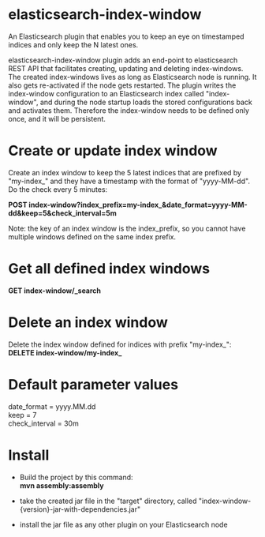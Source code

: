 elasticsearch-index-window
==========================

An Elasticsearch plugin that enables you to keep an eye on timestamped indices and only keep the N latest ones.

elasticsearch-index-window plugin adds an end-point to elasticsearch REST API that facilitates creating, updating and deleting index-windows. The created index-windows lives as long as Elasticsearch node is running.
It also gets re-activated if the node gets restarted. The plugin writes the index-window configuration to an Elasticsearch index called "index-window", and during the node startup loads the stored configurations back and
activates them. Therefore the index-window needs to be defined only once, and it will be persistent.

Create or update index window
=============================
Create an index window to keep the 5 latest indices that are prefixed by "my-index_" and they have a timestamp with the format of "yyyy-MM-dd". Do the check every 5 minutes:

<b>POST index-window?index_prefix=my-index_&date_format=yyyy-MM-dd&keep=5&check_interval=5m</b>

Note: the key of an index window is the index_prefix, so you cannot have multiple windows defined on the same index prefix.

Get all defined index windows
=============================

<b>GET index-window/_search</b>

Delete an index window
======================
Delete the index window defined for indices with prefix "my-index_":<br>
<b>DELETE index-window/my-index_</b>

Default parameter values
========================
date_format = yyyy.MM.dd<br>
keep = 7<br>
check_interval = 30m<br>


Install
=======

- Build the project by this command:<br>
<b>mvn assembly:assembly</b>

- take the created jar file in the "target" directory, called "index-window-{version}-jar-with-dependencies.jar"

- install the jar file as any other plugin on your Elasticsearch node

